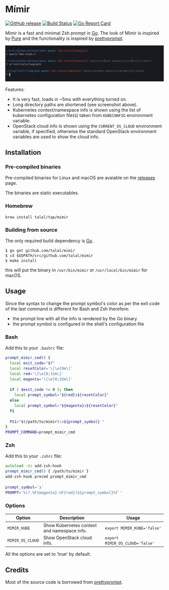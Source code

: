 # Mímir

[![GitHub release](https://img.shields.io/github/release/talal/mimir.svg)](https://github.com/talal/mimir/releases/latest)
[![Build Status](https://travis-ci.org/talal/mimir.svg?branch=master)](https://travis-ci.org/talal/mimir)
[![Go Report Card](https://goreportcard.com/badge/github.com/talal/mimir)](https://goreportcard.com/report/github.com/talal/mimir)

Mímir is a fast and minimal Zsh prompt in [Go](https://golang.org). The look of Mímir is inspired by [Pure](https://github.com/sindresorhus/pure) and the functionality is inspired by [prettyprompt](https://github.com/majewsky/gofu#prettyprompt).

![screenshot](./screenshot.png)

Features:
- It is very fast, loads in ~5ms with everything turned on.
- Long directory paths are shortened (see screenshot above).
- Kubernetes context/namespace info is shown using the list of kubernetes configuration file(s) taken from `KUBECONFIG` environment variable.
- OpenStack cloud info is shown using the `CURRENT_OS_CLOUD` environment variable, if specified, otherwise the standard OpenStack environment variables are used to show the cloud info.

## Installation

### Pre-compiled binaries

Pre-compiled binaries for Linux and macOS are avaiable on the [releases](https://github.com/talal/mimir/releases/latest) page.

The binaries are static executables.

### Homebrew

```
brew install talal/tap/mimir
```

### Building from source

The only required build dependency is [Go](https://golang.org/).

```
$ go get github.com/talal/mimir
$ cd $GOPATH/src/github.com/talal/mimir
$ make install
```

this will put the binary in `/usr/bin/mimir` or `/usr/local/bin/mimir` for macOS.

## Usage

Since the syntax to change the prompt symbol's color as per the exit code of the last command is different for Bash and Zsh therefore:
* the prompt line with all the info is rendered by the Go binary
* the prompt symbol is configured in the shell's configuration file

### Bash

Add this to your `.bashrc` file:

```bash
prompt_mimir_cmd() {
  local exit_code="$?"
  local resetColor='\[\e[0m\]'
  local red='\[\e[0;31m\]'
  local magenta='\[\e[0;35m\]'

  if [ $exit_code != 0 ]; then
    local prompt_symbol="${red}❯${resetColor}"
  else
    local prompt_symbol="${magenta}❯${resetColor}"
  fi

  PS1="$(/path/to/mimir)\n${prompt_symbol} "
}
PROMPT_COMMAND=prompt_mimir_cmd
```

### Zsh

Add this to your `.zshrc` file:

```zsh
autoload -Uz add-zsh-hook
prompt_mimir_cmd() { /path/to/mimir }
add-zsh-hook precmd prompt_mimir_cmd

prompt_symbol='❯'
PROMPT='%(?.%F{magenta}.%F{red})${prompt_symbol}%f '
```

### Options

| Option | Description | Usage |
| --- | --- | --- |
| `MIMIR_KUBE` | Show Kubernetes context and namespace info. | `export MIMIR_KUBE='false'` |
| `MIMIR_OS_CLOUD` | Show OpenStack cloud info. | `export MIMIR_OS_CLOUD='false'` |

All the options are set to 'true' by default.

## Credits

Most of the source code is borrowed from [prettyprompt](https://github.com/majewsky/gofu#prettyprompt).
